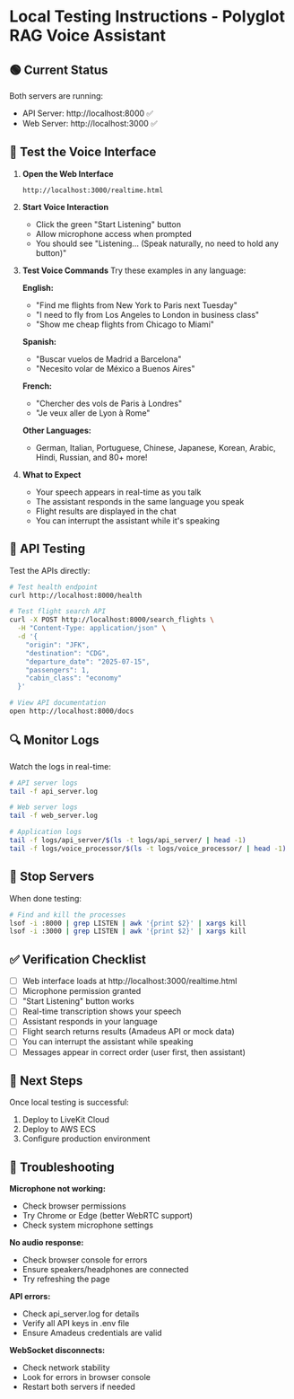 # Local Testing Instructions - Polyglot RAG Voice Assistant

## 🟢 Current Status
Both servers are running:
- API Server: http://localhost:8000 ✅
- Web Server: http://localhost:3000 ✅

## 🎤 Test the Voice Interface

1. **Open the Web Interface**
   ```
   http://localhost:3000/realtime.html
   ```

2. **Start Voice Interaction**
   - Click the green "Start Listening" button
   - Allow microphone access when prompted
   - You should see "Listening... (Speak naturally, no need to hold any button)"

3. **Test Voice Commands**
   Try these examples in any language:
   
   **English:**
   - "Find me flights from New York to Paris next Tuesday"
   - "I need to fly from Los Angeles to London in business class"
   - "Show me cheap flights from Chicago to Miami"
   
   **Spanish:**
   - "Buscar vuelos de Madrid a Barcelona"
   - "Necesito volar de México a Buenos Aires"
   
   **French:**
   - "Chercher des vols de Paris à Londres"
   - "Je veux aller de Lyon à Rome"
   
   **Other Languages:**
   - German, Italian, Portuguese, Chinese, Japanese, Korean, Arabic, Hindi, Russian, and 80+ more!

4. **What to Expect**
   - Your speech appears in real-time as you talk
   - The assistant responds in the same language you speak
   - Flight results are displayed in the chat
   - You can interrupt the assistant while it's speaking

## 🧪 API Testing

Test the APIs directly:

```bash
# Test health endpoint
curl http://localhost:8000/health

# Test flight search API
curl -X POST http://localhost:8000/search_flights \
  -H "Content-Type: application/json" \
  -d '{
    "origin": "JFK",
    "destination": "CDG",
    "departure_date": "2025-07-15",
    "passengers": 1,
    "cabin_class": "economy"
  }'

# View API documentation
open http://localhost:8000/docs
```

## 🔍 Monitor Logs

Watch the logs in real-time:

```bash
# API server logs
tail -f api_server.log

# Web server logs
tail -f web_server.log

# Application logs
tail -f logs/api_server/$(ls -t logs/api_server/ | head -1)
tail -f logs/voice_processor/$(ls -t logs/voice_processor/ | head -1)
```

## 🛑 Stop Servers

When done testing:

```bash
# Find and kill the processes
lsof -i :8000 | grep LISTEN | awk '{print $2}' | xargs kill
lsof -i :3000 | grep LISTEN | awk '{print $2}' | xargs kill
```

## ✅ Verification Checklist

- [ ] Web interface loads at http://localhost:3000/realtime.html
- [ ] Microphone permission granted
- [ ] "Start Listening" button works
- [ ] Real-time transcription shows your speech
- [ ] Assistant responds in your language
- [ ] Flight search returns results (Amadeus API or mock data)
- [ ] You can interrupt the assistant while speaking
- [ ] Messages appear in correct order (user first, then assistant)

## 🚀 Next Steps

Once local testing is successful:
1. Deploy to LiveKit Cloud
2. Deploy to AWS ECS
3. Configure production environment

## 🐛 Troubleshooting

**Microphone not working:**
- Check browser permissions
- Try Chrome or Edge (better WebRTC support)
- Check system microphone settings

**No audio response:**
- Check browser console for errors
- Ensure speakers/headphones are connected
- Try refreshing the page

**API errors:**
- Check api_server.log for details
- Verify all API keys in .env file
- Ensure Amadeus credentials are valid

**WebSocket disconnects:**
- Check network stability
- Look for errors in browser console
- Restart both servers if needed